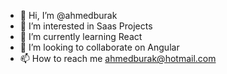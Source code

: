 - 👋 Hi, I’m @ahmedburak
- 👀 I’m interested in Saas Projects
- 🌱 I’m currently learning React
- 💞️ I’m looking to collaborate on Angular
- 📫 How to reach me ahmedburak@hotmail.com

<!---
ahmedburak/ahmedburak is a ✨ special ✨ repository because its `README.md` (this file) appears on your GitHub profile.
You can click the Preview link to take a look at your changes.
--->
